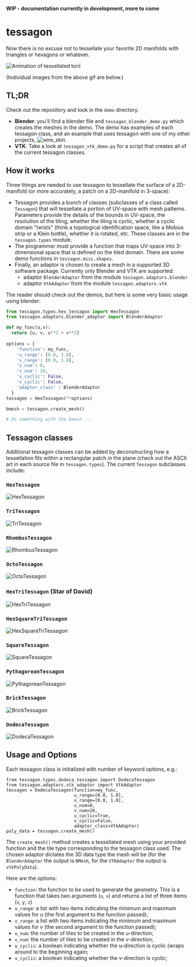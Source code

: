 **WIP - documentation currently in development, more to come**

# tessagon
Now there is no excuse not to tessellate your favorite 2D manifolds with triangles or hexagons or whatever.

![Animation of tessellated torii](https://raw.githubusercontent.com/cwant/tessagon/master/documentation/images/tessagon_demo.gif)

(Individual images from the above gif are below.)

## TL;DR

Check out the repository and look in the `demo` directory.

* **Blender**: you'll find a blender file and `tessagon_blender_demo.py` which creates the meshes in the demo. The demo has examples of each tessagon class, and an example that uses tessagon with one of my other projects, ![wire_skin](https://github.com/cwant/wire_skin).
* **VTK**: Take a look at `tessagon_vtk_demo.py` for a script that creates all of the current tessagon classes.

## How it works

Three things are needed to use tessagon to tessellate the surface of a 2D-manifold (or more accurately, a patch on a 2D-manifold in 3-space):

* Tessagon provides a bunch of classes (subclasses of a class called `Tessagon`) that will tessellate a portion of UV-space with mesh patterns. Parameters provide the details of the bounds in UV-space, the resolution of the tiling, whether the tiling is cyclic, whether a cyclic domain "twists" (think a topological identification space, like a Mobius strip or a Klein bottle), whether it is rotated, etc. These classes are in the `tessagon.types` module.
* The programmer must provide a function that maps UV-space into 3-dimensional space that is defined on the tiled domain. There are some demo functions in `tessagon.misc.shapes`.
* Finally, an adaptor is chosen to create a mesh in a supported 3D software package. Currently only Blender and VTK are supported:
  * adaptor `BlenderAdaptor` from the module `tessagon.adaptors.blender`
  * adaptor `VtkAdaptor` from the module `tessagon.adaptors.vtk`

The reader should check out the demos, but here is some very basic usage using blender:

```python
from tessagon.types.hex_tessagon import HexTessagon
from tessagon.adaptors.blender_adaptor import BlenderAdaptor

def my_func(u,v):
  return [u, v, u**2 + v**2]
  
options = {
    'function': my_func,
    'u_range': [0.0, 1.0],
    'v_range': [0.0, 1.0],
    'u_num': 8,
    'v_num': 20,
    'u_cyclic': False,
    'v_cyclic': False,
    'adaptor_class' : BlenderAdaptor
  }
tessagon = HexTessagon(**options)

bmesh = tessagon.create_mesh()

# Do something with the bmesh ...
```

## Tessagon classes

Additional tessagon classes can be added by deconstructing how a tessellation fits within a rectangular patch in the plane (check out the ASCII art in each source file in `tessagon.types`). The current `Tessagon` subclasses include:

### `HexTessagon`
![HexTessagon](https://raw.githubusercontent.com/cwant/tessagon/master/documentation/images/hex_tessagon.png)

### `TriTessagon`
![TriTessagon](https://raw.githubusercontent.com/cwant/tessagon/master/documentation/images/tri_tessagon.png)

### `RhombusTessagon`
![RhombusTessagon](https://raw.githubusercontent.com/cwant/tessagon/master/documentation/images/rhombus_tessagon.png)

### `OctoTessagon`
![OctoTessagon](https://raw.githubusercontent.com/cwant/tessagon/master/documentation/images/octo_tessagon.png)

### `HexTriTessagon` (Star of David)
![HexTriTessagon](https://raw.githubusercontent.com/cwant/tessagon/master/documentation/images/hex_tri_tessagon.png)

### `HexSquareTriTessagon`
![HexSquareTriTessagon](https://raw.githubusercontent.com/cwant/tessagon/master/documentation/images/hex_square_tri_tessagon.png)

### `SquareTessagon`
![SquareTessagon](https://raw.githubusercontent.com/cwant/tessagon/master/documentation/images/square_tessagon.png)

### `PythagoreanTessagon`
![PythagoreanTessagon](https://raw.githubusercontent.com/cwant/tessagon/master/documentation/images/pythagorean_tessagon.png)

### `BrickTessagon`
![BrickTessagon](https://raw.githubusercontent.com/cwant/tessagon/master/documentation/images/brick_tessagon.png)

### `DodecaTessagon`
![DodecaTessagon](https://raw.githubusercontent.com/cwant/tessagon/master/documentation/images/dodeca_tessagon.png)

## Usage and Options

Each tessagon class is initialized with number of keyword options, e.g.:

```
from tessagon.types.dodeca_tessagon import DodecaTessagon
from tessagon.adaptors.vtk_adaptor import VtkAdaptor
tessagon = DodecaTessagon(function=my_func,
                          u_range=[0.0, 1.0],
                          v_range=[0.0, 1.0],
                          u_num=8,
                          v_num=20,
                          u_cyclic=True,
                          v_cyclic=False,
                          adaptor_class=VtkAdaptor)
poly_data = tessagon.create_mesh()
```
The `create_mesh()` method creates a tessellated mesh using your provided function and the tile type corresponding to the tessagon class used. The chosen adaptor dictates the 3D data type the mesh will be (for the `BlenderAdaptor` the output is `BMesh`, for the `VTKAdaptor` the output is `vtkPolyData`).

Here are the options:

* `function`: the function to be used to generate the geometry. This is a function that takes two arguments (`u`, `v`) and returns a list of three items (`x`, `y`, `z`)
* `u_range`: a list with two items indicating the minimum and maximum values for u (the first argument to the function passed);
* `v_range`: a list with two items indicating the minimum and maximum values for v (the second argument to the function passed);
* `u_num`: the number of tiles to be created in the u-direction;
* `v_num`: the number of tiles to be created in the v-direction;
* `u_cyclic`: a boolean indicating whether the u-direction is cyclic (wraps around to the beginning again;
* `v_cyclic`: a boolean indicating whether the v-direction is cyclic;
